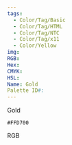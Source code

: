 ```yaml
---
tags:
  - Color/Tag/Basic
  - Color/Tag/HTML
  - Color/Tag/NTC
  - Color/Tag/x11
  - Color/Yellow
img: 
RGB: 
Hex: 
CMYK: 
HSL: 
Name: Gold
Palette ID#:
---
```

Gold
```palette
#FFD700
```
RGB
